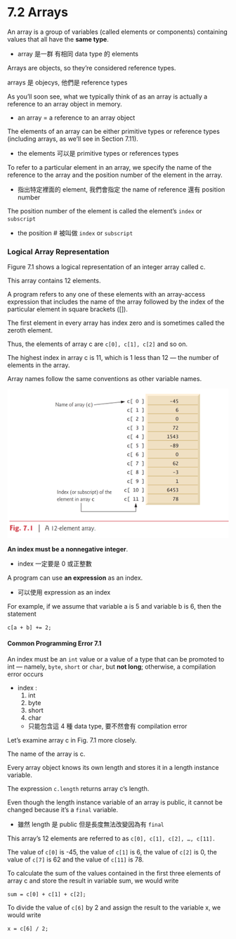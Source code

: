 # 7.2 Arrays

An array is a group of variables (called elements or components) containing values that all have the **same type**. 

- array 是一群 有相同 data type 的 elements

Arrays are objects, so they’re considered reference types. 

arrays 是 objecys, 他們是 reference types

As you’ll soon see, what we typically think of as an array is actually a reference to an array object in memory. 

- an array = a reference to an array object

The elements of an array can be either primitive types or reference types (including arrays, as we’ll see in Section 7.11). 

- the elements 可以是 primitive types or references types

To refer to a particular element in an array, we specify the name of the reference to the array and the position number of the element in the array. 

- 指出特定裡面的 element, 我們會指定 the name of reference 還有 position number

The position number of the element is called the element’s ```index``` or ```subscript```

- the position # 被叫做 `index` or `subscript`

### Logical Array Representation

Figure 7.1 shows a logical representation of an integer array called c. 

This array contains 12 elements. 

A program refers to any one of these elements with an array-access expression
that includes the name of the array followed by the index of the particular element in
square brackets ([]). 

The first element in every array has index zero and is sometimes called the zeroth element. 

Thus, the elements of array c are ```c[0], c[1], c[2]``` and so on.

The highest index in array c is 11, which is 1 less than 12 — the number of elements in the array. 

Array names follow the same conventions as other variable names.

![](img/fig7-1.png)

**An index must be a nonnegative integer**. 

- index 一定要是 0 或正整數

A program can use **an expression** as an index.

- 可以使用 expression as an index

For example, if we assume that variable a is 5 and variable b is 6, then the statement

```
c[a + b] += 2;
```

#### Common Programming Error 7.1
An index must be an `int` value or a value of a type that can be promoted to int — namely,
`byte`, `short` or `char`, but **not long**; otherwise, a compilation error occurs

- index : 
  1. int
  2. byte
  3. short
  4. char 
  - 只能包含這 4 種 data type, 要不然會有 compilation error



Let’s examine array c in Fig. 7.1 more closely. 

The name of the array is c. 

Every array object knows its own length and stores it in a length instance variable. 

The expression ```c.length``` returns array c’s length. 

Even though the length instance variable of an array is public, it cannot be changed because it’s a ```final``` variable. 

- 雖然 length 是 public 但是長度無法改變因為有 `final`

This array’s 12 elements are referred to as ```c[0], c[1], c[2], …, c[11]. ```

The value of ```c[0]``` is -45, the value of ```c[1]``` is 6, the value of ```c[2]``` is 0, the value of ```c[7]``` is 62 and the value of ```c[11]``` is 78. 

To calculate the sum of the values contained in the first three elements of array c and store the result in variable sum, we would write

```
sum = c[0] + c[1] + c[2];
```

To divide the value of ```c[6]``` by 2 and assign the result to the variable x, we would write

```
x = c[6] / 2;
```
